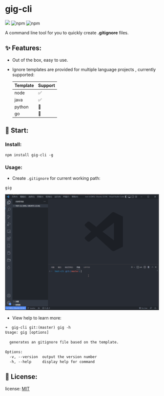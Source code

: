 # gig-cli

![](https://img.shields.io/badge/node-%3E%3D14.0.0-green) ![npm](https://img.shields.io/npm/dt/gig-cli) ![npm](https://img.shields.io/npm/v/gig-cli?label=version)

A command line tool for you to quickly create **.gitignore** files.

## ✨ Features:

- Out of the box, easy to use.
- Ignore templates are provided for multiple language projects , currently supported:

  | Template | Support |
  | -------- | ------- |
  | node     | ✅      |
  | java     | ✅      |
  | python   | 🚧      |
  | go       | 🚧      |

## 🌈 Start:

### Install:

```shell
npm install gig-cli -g
```

### Usage:

- Create `.gitignore` for current working path:

```shell
gig
```

![](https://raw.githubusercontent.com/mihu915/picgo-images/master/images202302021821942.gif)

- View help to learn more:

```shell
➜  gig-cli git:(master) gig -h
Usage: gig [options]

  generates an gitignore file based on the template.

Options:
  -v, --version  output the version number
  -h, --help     display help for command
```

## 📃 License:

license: [MIT](https://github.com/loclink/gig-cli/blob/master/license)
